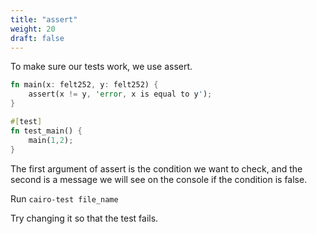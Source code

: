 ```yaml
---
title: "assert"
weight: 20
draft: false
---
```

To make sure our tests work, we use assert.

```rust {.codebox}
fn main(x: felt252, y: felt252) {
    assert(x != y, 'error, x is equal to y');
}

#[test]
fn test_main() {
    main(1,2);
}
```

The first argument of assert is the condition we want to check, and the second is a message we will see on the console if the condition is false.

Run ```cairo-test file_name```

Try changing it so that the test fails.
